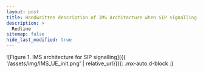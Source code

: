```yaml
---
layout: post
title: Handwritten description of IMS Architecture when SIP signalling
description: >
  Redline
sitemap: false
hide_last_modified: true
---
```


![Figure 1. IMS architecture for SIP signalling]({{ '/assets/img/IMS_UE_init.png' | relative_url}}){: .mx-auto.d-block :}
